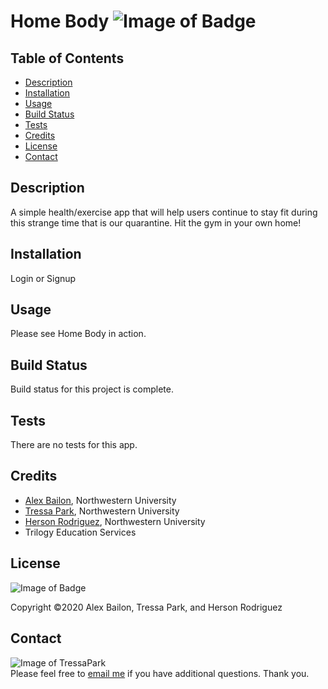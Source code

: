 # Home Body ![Image of Badge](https://img.shields.io/badge/Home%20Body-v1.0.0-blue)

## Table of Contents

* [Description](#description)
<a name="description"></a>
* [Installation](#installation)
<a name="installation"></a>
* [Usage](#usage)
<a name="usage"></a>
* [Build Status](#build-status)
<a name="build-status"></a>
* [Tests](#tests)
<a name="tests"></a>
* [Credits](#credits)
<a name="credits"></a>
* [License](#license)
<a name="license"></a>
* [Contact](#contact)
<a name="contact"></a>

## Description

A simple health/exercise app that will help users continue to stay fit during this strange time that is our quarantine. Hit the gym in your own home!

## Installation

Login or Signup

## Usage

Please see Home Body in action.
<!-- still-brook-31315.herokuapp.com/notes -->

## Build Status

Build status for this project is complete.

## Tests

There are no tests for this app.

## Credits

* [Alex Bailon](https://github.com/Alexbailon), Northwestern University
* [Tressa Park](https://github.com/TressaPark), Northwestern University
* [Herson Rodriguez](https://github.com/rodriguezh21), Northwestern University
* Trilogy Education Services

## License
![Image of Badge](https://img.shields.io/badge/License-Northwestern%20University-brightgreen)

Copyright ©2020 Alex Bailon, Tressa Park, and Herson Rodriguez

## Contact
![Image of TressaPark](https://avatars3.githubusercontent.com/u/60233280?v=4)  
   Please feel free to [email me](mailto:tressapark@gmail.com) if you have additional questions. Thank you.